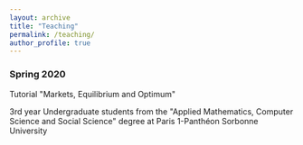 ```yaml
---
layout: archive
title: "Teaching"
permalink: /teaching/
author_profile: true
---
```


### Spring 2020
Tutorial "Markets, Equilibrium and Optimum" 

3rd year Undergraduate students from the "Applied Mathematics, Computer Science and Social Science" degree at Paris 1-Panthéon Sorbonne University

